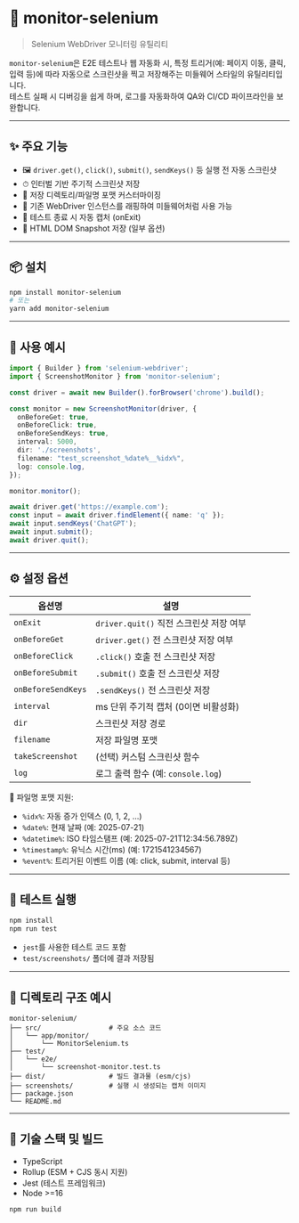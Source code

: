 # 📘 monitor-selenium

> Selenium WebDriver 모니터링 유틸리티

`monitor-selenium`은 E2E 테스트나 웹 자동화 시, 특정 트리거(예: 페이지 이동, 클릭, 입력 등)에 따라 자동으로 스크린샷을 찍고 저장해주는 미들웨어 스타일의 유틸리티입니다.  
테스트 실패 시 디버깅을 쉽게 하며, 로그를 자동화하여 QA와 CI/CD 파이프라인을 보완합니다.

---

## ✨ 주요 기능

- 🖼 `driver.get()`, `click()`, `submit()`, `sendKeys()` 등 실행 전 자동 스크린샷
- ⏱ 인터벌 기반 주기적 스크린샷 저장
- 📂 저장 디렉토리/파일명 포맷 커스터마이징
- 🧪 기존 WebDriver 인스턴스를 래핑하여 미들웨어처럼 사용 가능
- 🔌 테스트 종료 시 자동 캡처 (onExit)
- 📄 HTML DOM Snapshot 저장 (일부 옵션)

---

## 📦 설치

```bash
npm install monitor-selenium
# 또는
yarn add monitor-selenium
```

---

## 🚀 사용 예시

```ts
import { Builder } from 'selenium-webdriver';
import { ScreenshotMonitor } from 'monitor-selenium';

const driver = await new Builder().forBrowser('chrome').build();

const monitor = new ScreenshotMonitor(driver, {
  onBeforeGet: true,
  onBeforeClick: true,
  onBeforeSendKeys: true,
  interval: 5000,
  dir: './screenshots',
  filename: "test_screenshot_%date%__%idx%",
  log: console.log,
});

monitor.monitor();

await driver.get('https://example.com');
const input = await driver.findElement({ name: 'q' });
await input.sendKeys('ChatGPT');
await input.submit();
await driver.quit();
```

---

## ⚙️ 설정 옵션

| 옵션명              | 설명 |
|--------------------|------|
| `onExit`           | `driver.quit()` 직전 스크린샷 저장 여부 |
| `onBeforeGet`      | `driver.get()` 전 스크린샷 저장 여부 |
| `onBeforeClick`    | `.click()` 호출 전 스크린샷 저장 |
| `onBeforeSubmit`   | `.submit()` 호출 전 스크린샷 저장 |
| `onBeforeSendKeys` | `.sendKeys()` 전 스크린샷 저장 |
| `interval`         | ms 단위 주기적 캡처 (0이면 비활성화) |
| `dir`              | 스크린샷 저장 경로 |
| `filename`         | 저장 파일명 포맷 |
| `takeScreenshot`   | (선택) 커스텀 스크린샷 함수 |
| `log`              | 로그 출력 함수 (예: `console.log`) |

📌 파일명 포맷 지원:
- `%idx%`: 자동 증가 인덱스 (0, 1, 2, ...)
- `%date%`: 현재 날짜 (예: 2025-07-21)
- `%datetime%`: ISO 타임스탬프 (예: 2025-07-21T12:34:56.789Z)
- `%timestamp%`: 유닉스 시간(ms) (예: 1721541234567)
- `%event%`: 트리거된 이벤트 이름 (예: click, submit, interval 등)

---

## 🧪 테스트 실행

```bash
npm install
npm run test
```

- `jest`를 사용한 테스트 코드 포함
- `test/screenshots/` 폴더에 결과 저장됨

---

## 📁 디렉토리 구조 예시

```
monitor-selenium/
├── src/                 # 주요 소스 코드
│   └── app/monitor/
│       └── MonitorSelenium.ts
├── test/
│   └── e2e/
│       └── screenshot-monitor.test.ts
├── dist/                # 빌드 결과물 (esm/cjs)
├── screenshots/         # 실행 시 생성되는 캡처 이미지
├── package.json
└── README.md
```

---

## 🧱 기술 스택 및 빌드

- TypeScript
- Rollup (ESM + CJS 동시 지원)
- Jest (테스트 프레임워크)
- Node >=16

```bash
npm run build
```
